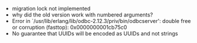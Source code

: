 - migration lock not implemented
- why did the old version work with numbered arguments?
- Error in `/usr/lib/erlang/lib/odbc-2.12.3/priv/bin/odbcserver': double free or corruption (fasttop): 0x0000000001cb75c0 
- No guarantee that UUIDs will be encoded as UUIDs and not strings

